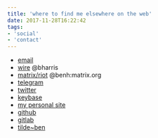 ```yaml
---
title: 'where to find me elsewhere on the web'
date: 2017-11-28T16:22:42
tags:
- 'social'
- 'contact'
---
```


-   [email](mailto:ben@tilde.team)
-   [wire](https://wire.com) @bharris
-   [matrix/riot](http://riot.im) @benh:matrix.org
-   [telegram](https://t.me/bharris)
-   [twitter](https://twitter.com/nebsirrah)
-   [keybase](https://keybase.io/bharris)
-   [my personal site](https://benharr.is)
-   [github](https://github.com/benharri)
-   [gitlab](https://gitlab.com/benharri)
-   [tilde~ben](/~ben/)

